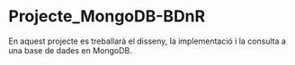 # Projecte_MongoDB-BDnR
En aquest projecte es treballarà el disseny, la implementació i la  consulta a una base de dades en MongoDB.
